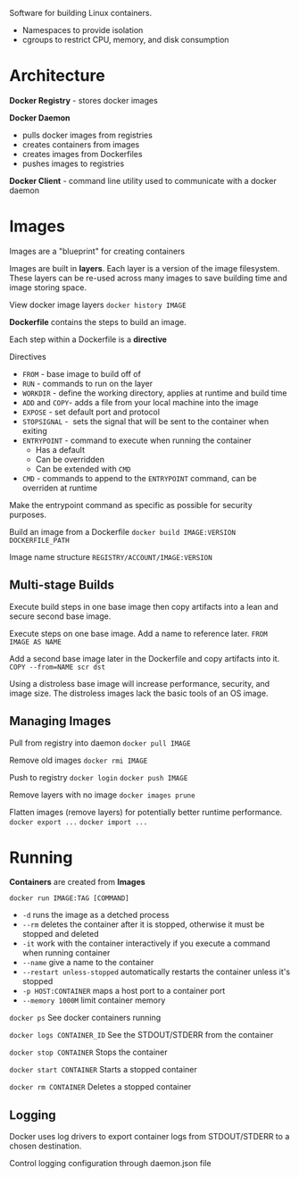 
Software for building Linux containers.
- Namespaces to provide isolation
- cgroups to restrict CPU, memory, and disk consumption


# Architecture

**Docker Registry** - stores docker images

**Docker Daemon** 
- pulls docker images from registries 
- creates containers from images
- creates images from Dockerfiles
- pushes images to registries

**Docker Client** - command line utility used to communicate with a docker daemon


# Images

Images are a "blueprint" for creating containers

Images are built in **layers**. Each layer is a version of the image filesystem. These layers can be re-used across many images to save building time and image storing space.

View docker image layers
`docker history IMAGE` 

**Dockerfile** contains the steps to build an image. 

Each step within a Dockerfile is a **directive**

Directives
- `FROM` - base image to build off of
- `RUN` - commands to run on the layer
- `WORKDIR` - define the working directory, applies at runtime and build time
- `ADD` and `COPY`- adds a file from your local machine into the image
- `EXPOSE` - set default port and protocol
- `STOPSIGNAL` -  sets the signal that will be sent to the container when exiting
- `ENTRYPOINT` - command to execute when running the container
	- Has a default
	- Can be overridden
	- Can be extended with `CMD`
- `CMD` - commands to append to the `ENTRYPOINT` command, can be overriden at runtime

Make the entrypoint command as specific as possible for security purposes.

Build an image from a Dockerfile
`docker build IMAGE:VERSION DOCKERFILE_PATH`

Image name structure
`REGISTRY/ACCOUNT/IMAGE:VERSION`

## Multi-stage Builds

Execute build steps in one base image then copy artifacts into a lean and secure second base image.

Execute steps on one base image. Add a name to reference later.
`FROM IMAGE AS NAME`

Add a second base image later in the Dockerfile and copy artifacts into it.
`COPY --from=NAME scr dst`

Using a distroless base image will increase performance, security, and image size. The distroless images lack the basic tools of an OS image.


## Managing Images

Pull from registry into daemon
`docker pull IMAGE`

Remove old images
`docker rmi IMAGE`

Push to registry
`docker login`
`docker push IMAGE`

Remove layers with no image
`docker images prune`

Flatten images (remove layers) for potentially better runtime performance.
`docker export ...`
`docker import ...`




# Running

**Containers** are created from **Images**

`docker run IMAGE:TAG [COMMAND]`
- `-d` runs the image as a detched process
- `--rm` deletes the container after it is stopped, otherwise it must be stopped and deleted
- `-it` work with the container interactively if you execute a command when running container
- `--name` give a name to the container
- `--restart unless-stopped` automatically restarts the container unless it's stopped
- `-p HOST:CONTAINER` maps a host port to a container port
- `--memory 1000M` limit container memory

`docker ps`
See docker containers running

`docker logs CONTAINER_ID`
See the STDOUT/STDERR from the container

`docker stop CONTAINER`
Stops the container

`docker start CONTAINER`
Starts a stopped container

`docker rm CONTAINER`
Deletes a stopped container

## Logging

Docker uses log drivers to export container logs from STDOUT/STDERR to a chosen destination.

Control logging configuration through daemon.json file

